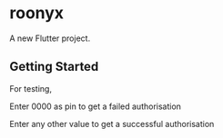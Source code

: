 # roonyx

A new Flutter project.

## Getting Started
For testing,

Enter 0000 as pin to get a failed authorisation

Enter any other value to get a successful authorisation
